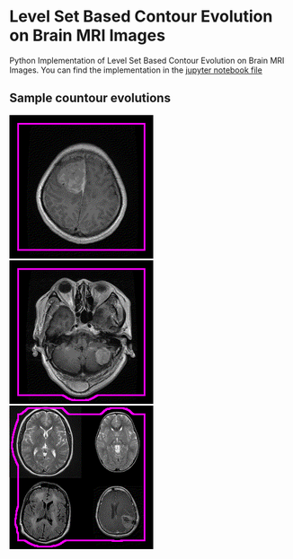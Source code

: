 # Level Set Based Contour Evolution on Brain MRI Images
Python Implementation of Level Set Based Contour Evolution on Brain MRI Images. You can find the implementation in the [jupyter notebook file](Level_Set_Method.ipynb)


## Sample countour evolutions

<p float="left">
  <img src="Evolution/20211008-130903.gif" width="256" />
  <img src="Evolution/20211008-130912.gif" width="256" /> 
  <img src="Evolution/20211008-130919.gif" width="256" /> 
</p>

<!---
## Define
- <img src="https://latex.codecogs.com/gif.latex?c^2=b^2+a^2">
-->

